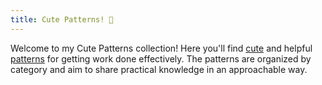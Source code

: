 ```yaml
---
title: Cute Patterns! 💠
---
```

Welcome to my Cute Patterns collection! Here you'll find [cute](./practice/cuteness.md) and helpful [patterns](./knowledge/pattern.md) for getting work done effectively. The patterns are organized by category and aim to share practical knowledge in an approachable way.
